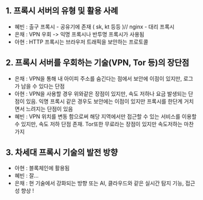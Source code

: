 ## 1. 프록시 서버의 유형 및 활용 사례

- 혜빈 : 출구 프록시 - 공유기에 존재 ( sk, kt 등등 )// nginx - 대리 프록시
- 은채 : VPN 우회 -> 익명 프록시나 반투명 프록시가 사용됨
- 아현 : HTTP 프록시는 브라우저 트래픽을 보안하는 프로토콜

## 2. 프록시 서버를 우회하는 기술(VPN, Tor 등)의 장단점

- 은채 : VPN을 통해 내 아이피 주소를 숨긴다는 점에서 보안에 이점이 있지만, 로그가 남을 수 있다는 단점
- 아현 : VPN을 사용할 경우 위와같은 장점이 있지만, 속도 저하나 요금 발생되는 단점이 있음. 익명 프록시 같은 경우도 보안에는 이점이 있지만 프록시를 한단계 거치면서 느려지는 단점이 있음
- 혜빈 : VPN 위치를 변동 함으로써 해당 지역에서만 접근할 수 있는 서비스를 이용할 수 있지만, 속도 저하 단점 존재. Tor또한 무료라는 장점이 있지만 속도저하는 마찬가지

## 3. 차세대 프록시 기술의 발전 방향

- 아현 : 블록체인에 활용됨
- 혜빈 : 잘...
- 은채 : 현 기술에서 강화되는 방향 또는 AI, 클라우드와 같은 실시간 탐지 기능, 접근성 향상 !
